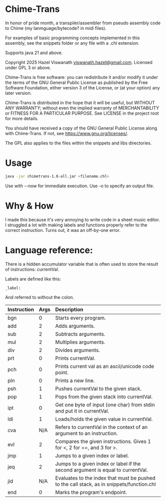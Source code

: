 # Chime-Trans
In honor of pride month, a transpiler/assembler from pseudo assembly code to Chime (my lanmguage/bytecode? in midi files).

For examples of basic programming concepts implemented in this assembly, see the snippets folder or any file with a .chl extension.

Supports java 21 and above.

Copyright 2025 Hazel Viswanath <viswanath.hazel@gmail.com>.
Licensed under GPL 3 or above.

Chime-Trans is free software: you can redistribute it and/or modify it under the terms of the GNU General Public License as published by the Free Software Foundation, either version 3 of the License, or (at your option) any later version.

Chime-Trans is distributed in the hope that it will be useful, but WITHOUT ANY WARRANTY; without even the implied warranty of MERCHANTABILITY or FITNESS FOR A PARTICULAR PURPOSE. See LICENSE in the project root for more details.

You should have received a copy of the GNU General Public License along with Chime-Trans. If not, see <https://www.gnu.org/licenses/>.

The GPL also applies to the files within the snippets and libs directories.

# Usage

```bash
java -jar chimetrans-1.0-all.jar <filename.chl>
```

Use with --now for immediate execution. Use -o <outputfilename> to specify an output file.

# Why & How

I made this because it's very annoying to write code in a sheet music editor.
I struggled a lot with making labels and functions properly refer to the correct instruction. Turns out, it was an off-by-one error.

# Language reference:

There is a hidden accumulator variable that is often used to store the result of instructions: currentVal.

Labels are defined like this:
```code
_label:
```
And referred to without the colon.

| Instruction | Args | Description                                                                               |
|:------------|:-----|:------------------------------------------------------------------------------------------|
| bgn         | 0    | Starts every program.                                                                     |
| add         | 2    | Adds arguments.                                                                           |
| sub         | 2    | Subtracts arguments.                                                                      |
| mul         | 2    | Multiplies arguments.                                                                     |
| div         | 2    | Divides arguments.                                                                        |
| prt         | 0    | Prints currentVal.                                                                        |
| pch         | 0    | Prints current val as an ascii/unicode code point.                                        |
| pln         | 0    | Prints a new line.                                                                        |
| psh         | 1    | Pushes currentVal to the given stack.                                                     |
| pop         | 1    | Pops from the given stack into currentVal.                                                |
| ipt         | 0    | Get one byte of input (one char) from stdin and put it in currentVal.                     |
| ldi         | 1    | Loads/holds the given value in currentVal.                                                |
| cva         | N/A  | Refers to currentVal in the context of an argument to an instruction.                     |
| evl         | 2    | Compares the given instructions. Gives 1 for <, 2 for ==, and 3 for >.                    |
| jmp         | 1    | Jumps to a given index or label.                                                          |
| jeq         | 2    | Jumps to a given index or label if the second argument is equal to currentVal.            |
| jid         | N/A  | Evaluates to the index that must be pushed to the call stack, as in snippets/function.chl |
| end         | 0    | Marks the program's endpoint.                                                             |
